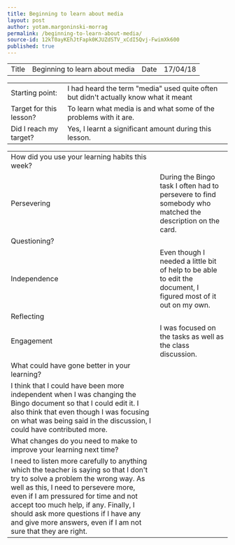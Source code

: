 ```yaml
---
title: Beginning to learn about media
layout: post
author: yotam.margoninski-morrag
permalink: /beginning-to-learn-about-media/
source-id: 12kT0ayKEhJtFapk0KJUZdSTV_xCdI5Qvj-FwimXk600
published: true
---
```

<table>
  <tr>
    <td>Title</td>
    <td>Beginning to learn about media</td>
    <td>Date</td>
    <td>17/04/18</td>
  </tr>
</table>


<table>
  <tr>
    <td>Starting point:</td>
    <td>I had heard the term "media" used quite often but didn't actually know what it meant</td>
  </tr>
  <tr>
    <td>Target for this lesson?</td>
    <td>To learn what media is and what some of the problems with it are.</td>
  </tr>
  <tr>
    <td>Did I reach my target? </td>
    <td>Yes, I learnt a significant amount during this lesson.</td>
  </tr>
</table>


<table>
  <tr>
    <td>How did you use your learning habits this week?</td>
    <td></td>
  </tr>
  <tr>
    <td>Persevering</td>
    <td>During the Bingo task I often had to persevere to find somebody who matched the description on the card.</td>
  </tr>
  <tr>
    <td>Questioning?</td>
    <td></td>
  </tr>
  <tr>
    <td>Independence</td>
    <td>Even though I needed a little bit of help to be able to edit the document, I figured most of it out on my own.</td>
  </tr>
  <tr>
    <td>Reflecting</td>
    <td></td>
  </tr>
  <tr>
    <td>Engagement</td>
    <td>I was focused on the tasks as well as the class discussion.</td>
  </tr>
  <tr>
    <td>What could have gone better in your learning?</td>
    <td></td>
  </tr>
  <tr>
    <td>I think that I could have been more independent when I was changing the Bingo document so that I could edit it. I also think that even though I was focusing on what was being said in the discussion, I could have contributed more.</td>
    <td></td>
  </tr>
  <tr>
    <td>What changes do you need to make to improve your learning next time?</td>
    <td></td>
  </tr>
  <tr>
    <td>I need to listen more carefully to anything which the teacher is saying so that I don't try to solve a problem the wrong way. As well as this, I need to persevere more, even if I am pressured for time and not accept too much help, if any. Finally, I should ask more questions if I have any and give more answers, even if I am not sure that they are right.</td>
    <td></td>
  </tr>
</table>


